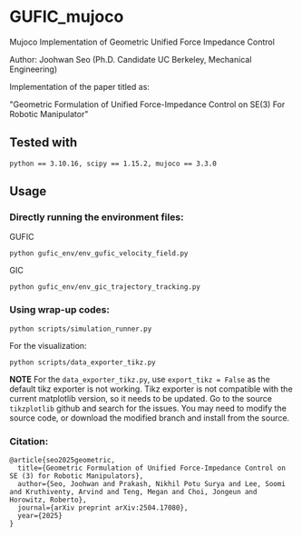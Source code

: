 # GUFIC_mujoco

Mujoco Implementation of Geometric Unified Force Impedance Control

Author: Joohwan Seo (Ph.D. Candidate UC Berkeley, Mechanical Engineering)

Implementation of the paper titled as:

"Geometric Formulation of Unified Force-Impedance Control on SE(3) For Robotic Manipulator"

## Tested with
```
python == 3.10.16, scipy == 1.15.2, mujoco == 3.3.0
```

## Usage
### Directly running the environment files:
GUFIC
```source
python gufic_env/env_gufic_velocity_field.py
```
GIC
```source
python gufic_env/env_gic_trajectory_tracking.py
```

### Using wrap-up codes:
```source
python scripts/simulation_runner.py
```
For the visualization:
```source
python scripts/data_exporter_tikz.py
```

**NOTE**
For the ``data_exporter_tikz.py``, use ``export_tikz = False`` as the default tikz exporter is not working. Tikz exporter is not compatible with the current matplotlib version, so it needs to be updated. Go to the source ``tikzplotlib`` github and search for the issues. You may need to modify the source code, or download the modified branch and install from the source. 


### Citation:
```source
@article{seo2025geometric,
  title={Geometric Formulation of Unified Force-Impedance Control on SE (3) for Robotic Manipulators},
  author={Seo, Joohwan and Prakash, Nikhil Potu Surya and Lee, Soomi and Kruthiventy, Arvind and Teng, Megan and Choi, Jongeun and Horowitz, Roberto},
  journal={arXiv preprint arXiv:2504.17080},
  year={2025}
}
```
